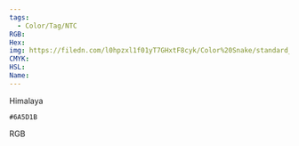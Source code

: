```yaml
---
tags:
  - Color/Tag/NTC
RGB:
Hex:
img: https://filedn.com/l0hpzxl1f01yT7GHxtF8cyk/Color%20Snake/standard_csv_to_svg/6A5D1B.svg
CMYK:
HSL:
Name:
---
```

Himalaya
```palette
#6A5D1B
```
RGB
